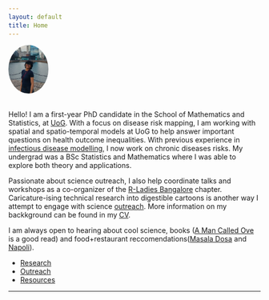 ```yaml
---
layout: default
title: Home
---
```


<img src="/mey.jpg" alt="Profile picture" width="80" style="border-radius: 50%; margin-bottom: 1rem;">


Hello! I am a first-year PhD candidate in the School of Mathematics and Statistics, at [UoG](https://www.gla.ac.uk/schools/mathematicsstatistics/). With a focus on disease risk mapping, I am working with spatial and spatio-temporal models at UoG to help answer important questions on health outcome inequalities. With previous experience in [infectious disease modelling](https://sites.google.com/math.iith.ac.in/sayanteejana/team-members), I now work on chronic diseases risks. My undergrad was a BSc Statistics and Mathematics where I was able to explore both theory and applications.

Passionate about science outreach, I also help coordinate talks and workshops as a co-organizer of the [R-Ladies Bangalore](https://www.meetup.com/rladies-bangalore/?msockid=249ea3195d2e6f811d22b60a5c546e13) chapter. Caricature-ising technical research into digestible cartoons is another way I attempt to engage with science [outreach](\_pages\portfolio.html). More information on my backkground can be found in my [CV](\files\Meyvizhi_CV.pdf).

I am always open to hearing about cool science, books ([A Man Called Ove](https://www.goodreads.com/book/show/18774964-a-man-called-ove) is a good read) and food+restaurant reccomendations([Masala Dosa](https://centraltiffinroom.com/) and [Napoli](https://www.santaluciaglasgow.com/)).

- [Research](/research)
- [Outreach](/outreach)
- [Resources](/resources)

------

